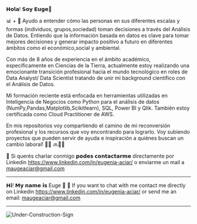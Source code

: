 𝗛𝗼𝗹𝗮! 𝗦𝗼𝘆 𝗘𝘂𝗴𝗲👋⁣⁣

📊 + 👥⁣ Ayudo a entender cómo las personas en sus diferentes escalas y formas (individuos, grupos,sociedad) toman decisiones a través del Análisis de Datos. Entiendo que la información basada en datos es clave para tomar mejores decisiones y generar impacto positivo a futuro en diferentes ámbitos como el económico,social y ambiental. 

Con más de 8 años de experiencia en el ámbito académico, específicamente en Ciencias de la Tierra, actualmente estoy realizando una emocionante transición profesional hacia el mundo tecnológico en roles de Data Analyst/ Data Scientist tratando de unir mi background científico con el Análisis de Datos.

Mi formación reciente está enfocada en herramientas utilizadas en Inteligencia de Negocios como Python para el análisis de datos (NumPy,Pandas,Matplotlib,Scikitlearn), SQL, Power BI y Qlik. También estoy certificada como Cloud Practitioner de AWS. 

En mis repositorios voy compartiendo el camino de mi reconversión profesional y los recursos que voy encontrando para lograrlo. Voy subiendo proyectos que pueden servir de ayuda e inspiración a quiénes buscan un cambio laboral! 👩‍🔬 🔜👩‍💻⁣


📧 Si querés charlar conmigo 𝗽𝗼𝗱𝗲𝘀 𝗰𝗼𝗻𝘁𝗮𝗰𝘁𝗮𝗿𝗺𝗲 directamente por Linkedin https://www.linkedin.com/in/eugenia-aciar/  o enviarme un mail a maugeaciar@gmail.com

-----------------------------------------------------------------------------------------------------------------------------------------
𝗛𝗶! 𝗠𝘆 𝗻𝗮𝗺𝗲 𝗶𝘀 Euge 👋
📧 If you want to chat with me contact me directly on Linkedin https://www.linkedin.com/in/eugenia-aciar/ or send me an email: maugeaciar@gmail.com


-----------------------------------------------------------------------------------------------------------------------------------------
![Under-Construction-Sign](https://github.com/maugeaciar/maugeaciar/assets/50775494/c9b4afa7-bb7a-426d-9366-2c585a9feee0)






